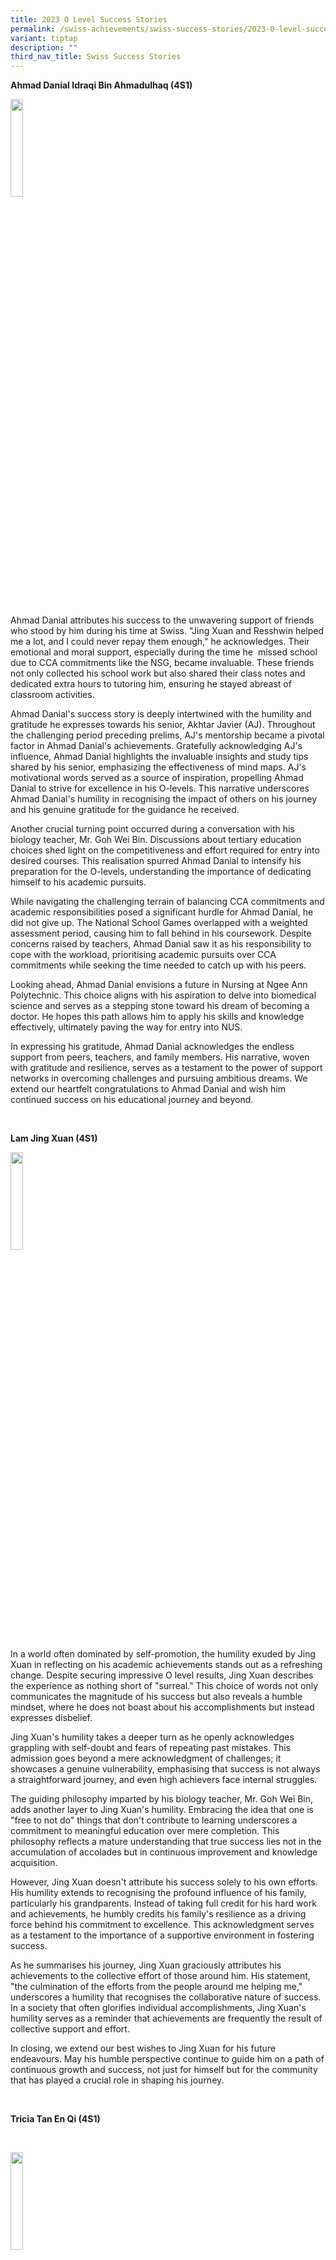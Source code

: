 ```yaml
---
title: 2023 O Level Success Stories
permalink: /swiss-achievements/swiss-success-stories/2023-0-level-success-stories/
variant: tiptap
description: ""
third_nav_title: Swiss Success Stories
---
```

<p><strong>Ahmad Danial Idraqi Bin Ahmadulhaq (4S1)</strong>
</p>
<p></p>
<div class="isomer-image-wrapper">
<img style="width: 20%;" height="auto" width="100%" alt="" src="/images/Swiss Achievements/Ahmad_Danial_Idraqi.jpg">
</div>
<p>&nbsp;</p>
<p>Ahmad Danial attributes his success to the unwavering support of friends
who stood by him during his time at Swiss. "Jing Xuan and Resshwin helped
me a lot, and I could never repay them enough," he acknowledges. Their
emotional and moral support, especially during the time he &nbsp;missed
school due to CCA commitments like the NSG, became invaluable. These friends
not only collected his school work but also shared their class notes and
dedicated extra hours to tutoring him, ensuring he stayed abreast of classroom
activities.</p>
<p>Ahmad Danial's success story is deeply intertwined with the humility and
gratitude he expresses towards his senior, Akhtar Javier (AJ). Throughout
the challenging period preceding prelims, AJ's mentorship became a pivotal
factor in Ahmad Danial's achievements. Gratefully acknowledging AJ's influence,
Ahmad Danial highlights the invaluable insights and study tips shared by
his senior, emphasizing the effectiveness of mind maps. AJ's motivational
words served as a source of inspiration, propelling Ahmad Danial to strive
for excellence in his O-levels. This narrative underscores Ahmad Danial's
humility in recognising the impact of others on his journey and his genuine
gratitude for the guidance he received.</p>
<p>Another crucial turning point occurred during a conversation with his
biology teacher, Mr. Goh Wei Bin. Discussions about tertiary education
choices shed light on the competitiveness and effort required for entry
into desired courses. This realisation spurred Ahmad Danial to intensify
his preparation for the O-levels, understanding the importance of dedicating
himself to his academic pursuits.</p>
<p>While navigating the challenging terrain of balancing CCA commitments
and academic responsibilities posed a significant hurdle for Ahmad Danial,
he did not give up. The National School Games overlapped with a weighted
assessment period, causing him to fall behind in his coursework. Despite
concerns raised by teachers, Ahmad Danial saw it as his responsibility
to cope with the workload, prioritising academic pursuits over CCA commitments
while seeking the time needed to catch up with his peers.</p>
<p>Looking ahead, Ahmad Danial envisions a future in Nursing at Ngee Ann
Polytechnic. This choice aligns with his aspiration to delve into biomedical
science and serves as a stepping stone toward his dream of becoming a doctor.
He hopes this path allows him to apply his skills and knowledge effectively,
ultimately paving the way for entry into NUS.</p>
<p>In expressing his gratitude, Ahmad Danial acknowledges the endless support
from peers, teachers, and family members. His narrative, woven with gratitude
and resilience, serves as a testament to the power of support networks
in overcoming challenges and pursuing ambitious dreams. We extend our heartfelt
congratulations to Ahmad Danial and wish him continued success on his educational
journey and beyond.</p>
<p>&nbsp;</p>
<p><strong>Lam Jing Xuan (4S1)</strong>
</p>
<p></p>
<div class="isomer-image-wrapper">
<img style="width: 20%;" height="auto" width="100%" alt="" src="/images/Swiss Achievements/Lam_Jing_Xuan.jpg">
</div>
<p>In a world often dominated by self-promotion, the humility exuded by Jing
Xuan in reflecting on his academic achievements stands out as a refreshing
change. Despite securing impressive O level results, Jing Xuan describes
the experience as nothing short of "surreal." This choice of words not
only communicates the magnitude of his success but also reveals a humble
mindset, where he does not boast about his accomplishments but instead
expresses disbelief.</p>
<p>Jing Xuan's humility takes a deeper turn as he openly acknowledges grappling
with self-doubt and fears of repeating past mistakes. This admission goes
beyond a mere acknowledgment of challenges; it showcases a genuine vulnerability,
emphasising that success is not always a straightforward journey, and even
high achievers face internal struggles.</p>
<p>The guiding philosophy imparted by his biology teacher, Mr. Goh Wei Bin,
adds another layer to Jing Xuan's humility. Embracing the idea that one
is "free to not do" things that don't contribute to learning underscores
a commitment to meaningful education over mere completion. This philosophy
reflects a mature understanding that true success lies not in the accumulation
of accolades but in continuous improvement and knowledge acquisition.</p>
<p>However, Jing Xuan doesn't attribute his success solely to his own efforts.
His humility extends to recognising the profound influence of his family,
particularly his grandparents. Instead of taking full credit for his hard
work and achievements, he humbly credits his family's resilience as a driving
force behind his commitment to excellence. This acknowledgment serves as
a testament to the importance of a supportive environment in fostering
success.</p>
<p>As he summarises his journey, Jing Xuan graciously attributes his achievements
to the collective effort of those around him. His statement, "the culmination
of the efforts from the people around me helping me," underscores a humility
that recognises the collaborative nature of success. In a society that
often glorifies individual accomplishments, Jing Xuan's humility serves
as a reminder that achievements are frequently the result of collective
support and effort.</p>
<p>In closing, we extend our best wishes to Jing Xuan for his future endeavours.
May his humble perspective continue to guide him on a path of continuous
growth and success, not just for himself but for the community that has
played a crucial role in shaping his journey.</p>
<p>&nbsp;</p>
<p><strong>Tricia Tan En Qi (4S1)</strong>
</p>
<p>&nbsp;</p>
<div class="isomer-image-wrapper">
<img style="width: 20%;" height="auto" width="100%" alt="" src="/images/Swiss Achievements/Tricia_Tan_En_Qi.jpg">
</div>
<p></p>
<p>&nbsp;</p>
<p>In the intricate mosaic of her post-secondary journey, Tricia, a resilient
and determined student, unravelled a tale characterised by a mix of happiness,
shock, and overwhelming relief. Securing admission into the desired polytechnic
course served as a testament to her dedication and hard work, leaving her
emotions in a state of triumphant flux.</p>
<p>Reflecting on her achievements, Tricia attributes her success to a combination
of personal resilience and unwavering support from significant figures
in her life. She recounts, "The first reason would be due to my resilience,
never giving up when the going gets tough." Despite facing challenges,
such as disappointing prelim scores, Tricia's determination prevailed.
She shares, "I did not do well during my prelims, but that did not stop
me from aspiring to get into the poly course (common business programme
in NP) that I wanted."</p>
<p>Acknowledging the pivotal role played by her support system, Tricia expresses
gratitude to her parents, and teachers, specifically mentioning Ms. Faith
and Mr. Tan, and friends. Their belief in her capabilities became a driving
force, propelling her towards excellence. Tricia emphasises the importance
of support, stating, "With their unwavering support and belief in me, it
propelled me to perform to the best of my ability."</p>
<p>Confronting a moment of shock and anxiety upon receiving the prelim results
that were not up to her expectation, Tricia describes it as a wakeup call.
She narrates, "This was the wakeup call that pushed me to review my studying
habits and study smart instead of harder." Embracing the Chinese motto
of 先苦后甜, which translates to "bitterness first, sweetness later," she found
motivation in the belief that hard work would eventually yield gratifying
results.</p>
<p>One of Tricia's greatest fears revolved around not meeting her expectations
in certain subjects. However, her parents provided valuable perspectives,
assuring her that life is full of unexpected surprises and disappointments.
Their advice to focus on diligent effort and continuous improvement resonates
with Tricia, who sees her O-level results not as an endpoint but as a stepping
stone for personal growth.</p>
<p>Looking ahead, Tricia sets her sights on pursuing the Common Business
Programme at Ngee Ann Polytechnic, with aspirations to further her studies
in business at a local university, perhaps NUS. Grateful for the guidance
and support she received, Tricia extends her appreciation, stating, "I
would like to thank all my teachers and parents."</p>
<p>Tricia's narrative mirrors a journey of resilience, self-discovery, and
growth, offering a profound lesson in navigating challenges and celebrating
victories. Her story stands as a testament to the power of perseverance
and the transformative impact of a strong support network.</p>
<p>We extend our heartfelt congratulations to Tricia and wish her continued
success in her future endeavours!</p>
<p>&nbsp;</p>
<p>&nbsp;</p>
<p><strong>Jayden Yeo Ruijin (4S4)</strong>
</p>
<p>&nbsp;</p>
<div class="isomer-image-wrapper">
<img style="width: 20%;" height="auto" width="100%" alt="" src="/images/Swiss Achievements/Jayden_Yeo_Ruijin.jpg">
</div>
<p></p>
<p>Jayden Yeo's journey through the O level examinations is a testament to
resilience and determination. He expressed a mixed emotion of delight and
pride in his results, acknowledging the significant improvement from his
preliminary exams. His willingness to reflect on areas of potential enhancement
speaks volumes about his commitment to continuous growth.</p>
<p>Teachers played a pivotal role in Jayden's success, with special mention
to Mdm Serene Tang, Mr. Kat Kar Sien and Ms. Yeo Koon Koon. Their guidance
and support contributed significantly to his achievements, showcasing the
impact educators can have on shaping a student's academic path.</p>
<p>Jayden also highlighted the invaluable support of his close friends, emphasising
that their companionship not only enhanced his academic performance but
also contributed to his personal development. This underscores the importance
of a supportive network in navigating the challenges of academic life.</p>
<p>The initial setback of receiving preliminary results served as a turning
point for Jayden. Faced with the possibility of limited choices for post-secondary
school, he adopted a rigorous study routine during breaks, focusing on
strengthening weak subjects. The experience became a motivator, and Jayden
candidly shared insights into the stress and rush associated with last-minute
preparations, providing valuable advice to his peers.</p>
<p>Balancing the role of Sergeant Major, a position demanding both leadership
and time commitment, Jayden deftly navigated the challenge of late-ending
CCA sessions with commendable adaptability. Confronted with the potential
clash between his leadership responsibilities and academic duties, Jayden
strategically optimised his time during free periods and breaks, showcasing
a remarkable ability to prioritize and manage his responsibilities effectively.
His commitment to maintaining a harmonious balance between CCA commitments
and academic pursuits not only underscored his adaptability but also highlighted
his willingness to make necessary sacrifices for the overall well-being
of his school life. As a leader, Jayden's story serves as a testament to
the importance of resilience and effective time management in successfully
navigating the intricate demands of both Co-curricular activities and academic
responsibilities. Looking forward, Jayden aspires to pursue a business-related
course at Ngee Ann Polytechnic, aiming to contribute to the business sector
in the future. His vision reflects a clear goal and determination to align
his academic pursuits with his professional ambitions.</p>
<p>Jayden story is one of resilience, transformation, and the pursuit of
excellence. It emphasises the importance of support systems, learning from
setbacks, and adapting strategies to overcome challenges – a narrative
that inspires others on their academic journeys.</p>
<p>&nbsp;<strong>&nbsp;</strong>
</p>
<p><strong>Nor Arleesha Binte Noor Azlan (4S4)</strong>
</p>
<p></p>
<div class="isomer-image-wrapper">
<img style="width: 20%;" height="auto" width="100%" alt="" src="/images/Swiss Achievements/Nor_Arleesha.jpg">
</div>
<p></p>
<p>Arleesha’s journey through the O level examinations was marked by an unexpected
blend of triumphs and challenges. While she had set her sights on achieving
B3 in English, the result was a commendable B4—an achievement that left
her with a sense of joy and accomplishment. Her disciplined approach to
studying, combined with an unwavering commitment to her goals, played a
pivotal role in her academic success.</p>
<p>However, Arleesha’s resilience was tested during the early days of Sec
3 when a medical condition, pulmonary embolism, emerged abruptly. This
challenging period began with hormone imbalances and a fractured ankle,
which led to the formation of blood clots in her heart and lungs. The consequences
were episodes of severe breathlessness and fainting, making each day a
test of her mental and physical strength.</p>
<p>The ICU became a temporary refuge for Arleesha, where she encountered
numerous needles, oxygen masks, and medical professionals. Despite the
fear and uncertainty, her determination and robust cardiovascular health,
developed through years of basketball training, became instrumental in
her recovery. The journey through this near-death experience not only highlighted
her resilience but also underscored the fragility of life, prompting Arleesha
to reflect on the importance of appreciating every moment.</p>
<p>Beyond the health challenges, Arleesha's academic resilience shone through.
Her story serves as a testament to facing unexpected obstacles with courage
and tenacity. Despite the setbacks, Arleesha's determination and commitment
to her studies remained unwavering. Her triumphant spirit in the face of
adversity is an inspiration, showcasing the remarkable strength she possesses.</p>
<p>As Arleesha embarks on her culinary journey at Temasek Polytechnic through
the Early Admissions Exercise (EAE), we celebrate her triumphs, not just
academically but also in overcoming life-altering challenges. Arleesha's
story is a beacon of resilience, reminding us all of the incredible power
within to navigate through the unexpected twists that life may present.</p>
<p>We wish her continued success and fulfilment in her academic pursuits.</p>
<p>&nbsp;</p>
<p><strong>Ng Xin Tong (4S8)</strong>
</p>
<p></p>
<div class="isomer-image-wrapper">
<img style="width: 20%;" height="auto" width="100%" alt="" src="/images/Swiss Achievements/Ng_Xin_Tong.jpg">
</div>
<p></p>
<p></p>
<p>In the tapestry of her secondary school years, Xin Tong, a determined
and resilient student, wove a story of dedication and self-discovery. Balancing
academic rigour and personal well-being became the cornerstone of her final
year, a testament to her evolving journey.</p>
<p>Listening attentively in every lesson and seeking guidance from teachers,
Xin Tong recalls, "The result I have obtained is what I have expected,
and I’m absolutely fine with it." Her hard work throughout the initial
years set the stage for a fulfilling conclusion, marked by a newfound equilibrium
between studies and relaxation.</p>
<p>The turning point occurred as Xin Tong, inspired by witnessing her seniors'
joy during results day, made a pivotal decision: "I decided to work hard,
hoping to leave a mark for my juniors too." This determination stemmed
from a desire to experience the same happiness and fulfilment in her academic
achievements.</p>
<p>Recalling her early challenges with the English language in her first
year, Xin Tong reflects, "I can only use ‘broken’ English to communicate
with others," highlighting the initial feelings of isolation. Yet, her
schoolmates' support and kindness were instrumental: "My schoolmates were
so helpful and supportive that motivated me to enjoy my life in Swiss."
This transformative experience led to not only adaptation but also the
formation of enduring friendships.</p>
<p>With a clear vision for the future, Xin Tong aspires to pursue a career
in accountancy: "Business analyst or financial auditor or actuary." Her
ambitions reflect a profound understanding of her strengths and interests,
solidifying her commitment to continued growth and success.</p>
<p>Sharing her insights, Xin Tong leaves a resonant piece of advice: "There
is no end to our life. If you try to improve yourself throughout your life
without feeling enough of what you have done, then there is always something
in a higher level that you can obtain." Her journey from Normal(Technical)
to Normal(Academic) to Express stream embodies this philosophy, encouraging
both parents and students to embrace a mindset of perpetual self-improvement
and resilience.</p>
<p>Xin Tong's story reflects dedication, resilience, and growth, inspiring
all of us to do better. We wish her all the best for her future endeavours!</p>
<p><strong>Chai Ming Dong (4S8)</strong>
</p>
<p></p>
<div class="isomer-image-wrapper">
<img style="width: 20%;" height="auto" width="100%" alt="" src="/images/Swiss Achievements/Chai_Ming_Dong.jpg">
</div>
<p></p>
<p></p>
<p>Ming Dong took a humble moment to reflect on his O level results, as he
recounted a mix of relief and a touch of disappointment. Grateful for his
hard work paying off and securing a score that opens doors to various courses
and JCs, he remains modest, acknowledging he fell just a point short of
his targeted JC-required score of 9.</p>
<p>In Ming Dong's journey, determination plays a significant role, helping
him persevere through setbacks during O level preparation. He shares, "Determination
allowed me to endure till the very last stage, embracing feedback from
teachers to correct my mistakes and ensuring a smoother journey in improving
my grades."</p>
<p>An impactful moment unfolds during speech day when alumni share their
academic journeys and experiences preparing for the O levels. Inspired
by their stories, Ming Dong humbly realizes the importance of hard work
for his own goals. This revelation prompts him to adjust his study habits,
focusing on productive sessions while putting aside distractions.</p>
<p>Facing initial fears and scepticism about his O level performance, Ming
Dong chooses humility over surrender. He challenges fate and shifts his
mindset to focus on the learning process rather than just final results.
This change allows him to ease the pressure and find enjoyment in the learning
journey.</p>
<p>With humility as his guiding principle, Ming Dong aspires to gain admission
to a Junior College (JC) situated in the western part of Singapore, such
as Jurong Pioneer Junior College (JP), Anderson Serangoon Junior College
(AC), or River Valley High School (RV), ultimately aiming for Nanyang Business
School to pursue a degree in Business Administration.</p>
<p>In expressing gratitude, he humbly thanks his teachers, especially his
form teacher of four years, Ms. Tan Mee Han, for unwavering support during
moments of panic about prelim results. He acknowledges her reassurance
as a source of calm and encouragement throughout his O level preparation
journey.</p>
<p>Ming Dong's narrative is an authentic tale of resilience, determination,
and humility—a reminder that success often accompanies challenges and a
down-to-earth willingness to learn.</p>
<p>We commend him for his achievements and wish him success in his future
pursuits!</p>
<p><strong>&nbsp;</strong>
</p>
<p><strong>&nbsp;</strong>
</p>
<p><strong>Liew Shaw Yoong (5S1)</strong>
</p>
<p></p>
<div class="isomer-image-wrapper">
<img style="width: 20%;" height="auto" width="100%" alt="" src="/images/Swiss Achievements/Liew_Shaw_Yoong.jpg">
</div>
<p></p>
<p>In the journey of discovering his results, Shaw Yoong is met with a cascade
of emotions. Despite investing considerable effort in improving his English
grades, the overall outcome doesn't diminish his spirits. Instead, he finds
pride and joy in the distinctions achieved in other subjects, recognising
that his hard work has yielded positive outcomes.</p>
<p>At the core of Shaw Yoong's journey lies a profound determination that
propels him forward. For him, determination means persisting through challenges—a
quality that has been instrumental in addressing his ongoing struggle with
English. Undeterred by setbacks, he remains steadfast, actively seeking
assistance from teachers and approaching the subject with resilience.</p>
<p>A transformative moment of reflection follows a disappointing WA2 result.
Shaw Yoong recognises the sincere efforts of teachers who have supported
him and feels inspired to reciprocate that effort. This realization becomes
a catalyst for renewed motivation, propelling him to work harder and strive
for excellence in his studies.</p>
<p>English, emerging as a significant challenge, becomes an area of focus
for Shaw Yoong. Seeking guidance from his English teacher, Mr. Gordon Tan,
proved instrumental. He shared that Mr. Tan provided valuable advice and
strategies, leading to a notable improvement with a C6 during the prelims.</p>
<p>Influenced by his mother's profession, his long-standing desire to pursue
accountancy continues to fuel his aspirations.</p>
<p>Expressing deep gratitude to his teachers, Shaw Yoong extends a heartfelt
“Thank You” to those who have played pivotal roles in his academic journey.
He specifically acknowledges his form teacher, Mr. Eric Lee, and Mrs. Fan
Sook Theng for their invaluable guidance and advice, highlighting the humility
and honour ingrained in acknowledging the support received.</p>
<p>Shaw Yoong's narrative radiates positivity, resilience, and determination—a
testament to the human spirit's ability to navigate challenges and pursue
excellence. We commend him for his commitment to growth and learning, extending
our support and best wishes for success in all his future endeavours.</p>
<p><strong>&nbsp;</strong>
</p>
<p><strong>&nbsp;</strong>
</p>
<p><strong>Teo Jun Chao (5S1)</strong>
</p>
<p></p>
<div class="isomer-image-wrapper">
<img style="width: 20%;" height="auto" width="100%" alt="" src="/images/Swiss Achievements/TeoJun_Chao.jpg">
</div>
<p>Despite not achieving the exact score he aimed for, Jun Chao finds satisfaction
in his accomplishments. He attributes a significant part of his success
to discipline, recognising its importance in navigating the challenges
of Secondary 5, where independence becomes paramount. Jun Chao shares,
"Choosing to take the route to Secondary 5 means that we should be more
independent. I allocated self-study time during school and after school
to get work done."</p>
<p>The turning point in Jun Chao's journey came after receiving his prelim
results. Disappointed but undeterred, he saw it as a sign to work harder.
He reflects, "I dedicated more time after school to do self-study as well
as asking for consultations during the study break period to catch up on
subjects I was weak in." The caring spirit of his teachers became a source
of motivation, propelling him to redouble his efforts towards his goals.</p>
<p>Navigating the challenges of a fast-paced curriculum, Jun Chao, also a
CCA Leader in Scouts, emphasised the importance of time management. "There
were a lot of chapters to take in, and lessons were going at a fast pace.
As a CCA Leader, time management was very important as I needed to get
schoolwork and CCA completed." Seeking advice from seniors on effective
task management, he created a schedule to balance his responsibilities.</p>
<p>Looking ahead, Jun Chao envisions a future in the IT industry, recognizing
its current demand. He shares, "I plan to take an IT-related course in
the future as it is currently a demanding industry."</p>
<p>Expressing gratitude, Jun Chao extends heartfelt thanks to his Form Teachers,
Mr. Eric Lee and Mrs. Fan Sook Theng, for their guidance throughout the
4-5 years. His journey, marked by discipline, resilience, and the support
of mentors, sets the stage for his future endeavours. We commend Jun Chao
for his dedication and wish him success in his pursuit of an IT-related
course and beyond.</p>
<p>&nbsp;</p>
<p><strong>&nbsp;</strong>
</p>
<p><strong>Ivo Lim (5S1)</strong>
</p>
<p></p>
<p></p>
<p></p>
<p>In the realm of his secondary school journey, Ivo, a passionate and determined
individual, paints a canvas of emotions, from the initial paranoia to the
ultimate euphoria upon receiving his O-level results. As the veil of anticipation
lifted, the culmination of years of hard work and dedication manifested
in a moment that felt different, evoking both happiness for the respectable
results and a tinge of sadness as his Swiss journey concluded.</p>
<p>Approaching the results table alongside his form teachers, Mrs. Fan Sook
Theng and Mr. Eric Lee, who played pivotal roles in shaping his educational
foundation, Ivo reminisces, "They are just two of the people who helped
me build my educational foundation. I couldn't thank both Mrs. Fan and
Mr. Eric any more than I possibly could." The rollercoaster of emotions
shifted from fear and anxiety to pure joy, marking a unique turning point
in his academic journey.</p>
<p>The success Ivo achieved is intricately woven into the fabric of his relationships—with
family, friends, and teachers. Expressing gratitude, he acknowledges, "My
family has not only supported me financially, but they have also encouraged
me through my endeavours and given me much support." His friends, a constant
presence throughout his secondary school years, served as a wellspring
of inspiration, exposing him to diverse experiences that shaped his future
prospects.</p>
<p>Acknowledging the immense support from teachers, Ivo emphasizes their
role in his success, stating, "The whole reason I am able to even do this
well for my O-levels is thanks to all of them." From educational guidance
to emotional support, the teachers became invaluable pillars in his journey.</p>
<p>In the transformative year of 2023, Ivo's conversation with a close friend
unravelled new perspectives on life and the workforce. The insights gained
sparked a passion and realization that transcended education alone. Reflecting
on this, he shares, "It was all tiny moments that helped me realise all
I needed to strive in the world, not only education."</p>
<p>Facing a mountain of stress, particularly due to having only five subjects
and the pressure of achieving a stellar L1R4 score, Ivo confronted the
challenge head-on. Despite anxiety and immense stress, he found solace
in the belief that life extends beyond the immediate hurdles of education.
His mental fortitude overpowered the inclination to give up, a triumph
that fills him not just with gratitude but genuine happiness.</p>
<p>Looking ahead, Ivo plans to pursue an IT course, drawn to the field's
constant challenges. Describing himself as a person who thrives best when
faced with challenges, he aspires to be a data analyst or a coder, relishing
the limitless possibilities that technology offers.</p>
<p>Ivo’s journey, as vividly depicted, speaks volumes, echoing the sentiments
of resilience, gratitude, and a bright future filled with limitless possibilities.
We wish Ivo the very best in his pursuit of excellence and boundless creativity
in the world of IT. Cheers to a future that awaits with open arms!</p>
<p></p>
